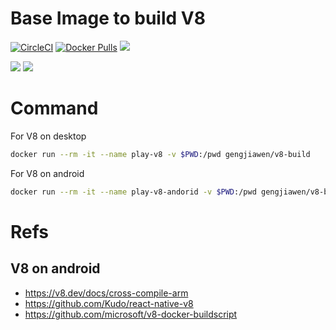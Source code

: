 # Base Image to build V8
[![CircleCI](https://circleci.com/gh/gengjiawen/v8-build.svg?style=svg)](https://circleci.com/gh/gengjiawen/v8-build)
[![Docker Pulls](https://img.shields.io/docker/pulls/gengjiawen/v8-build)](https://hub.docker.com/r/gengjiawen/v8-build)
[![](https://images.microbadger.com/badges/image/gengjiawen/v8-build.svg)](https://microbadger.com/images/gengjiawen/v8-build "Get your own image badge on microbadger.com")

[![](https://images.microbadger.com/badges/version/gengjiawen/v8-build:android.svg)](https://microbadger.com/images/gengjiawen/v8-build:android "Get your own version badge on microbadger.com")
[![](https://images.microbadger.com/badges/image/gengjiawen/v8-build:android.svg)](https://microbadger.com/images/gengjiawen/v8-build:android "Get your own image badge on microbadger.com")

# Command
For V8 on desktop
```bash
docker run --rm -it --name play-v8 -v $PWD:/pwd gengjiawen/v8-build
```
For V8 on android
```bash
docker run --rm -it --name play-v8-andorid -v $PWD:/pwd gengjiawen/v8-build:android
```

# Refs
## V8 on android
* https://v8.dev/docs/cross-compile-arm
* https://github.com/Kudo/react-native-v8
* https://github.com/microsoft/v8-docker-buildscript
